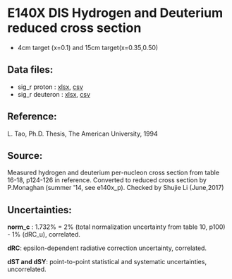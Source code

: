 
# E140X DIS Hydrogen and Deuterium reduced cross section
* 4cm target (x=0.1) and 15cm target(x=0.35,0.50)

## Data files: 
  * sig_r    proton   : [xlsx](../dataframe/10075.xlsx), [csv](../dataframe/csv/10075.csv)  
  * sig_r    deuteron : [xlsx](../dataframe/10076.xlsx), [csv](../dataframe/csv/10076.csv)  

## Reference:
L. Tao, Ph.D. Thesis, The American University, 1994

## Source: 
Measured hydrogen and deuterium per-nucleon cross section from table 16-18, p124-126 in reference. Converted to reduced cross section by P.Monaghan (summer '14, see e140x_p). Checked by Shujie Li (June,2017)

## Uncertainties:

__norm_c__ : 1.732% = 2% (total normalization uncertainty from table 10, p100) - 1% (dRC_u), correlated.

__dRC__: epsilon-dependent radiative correction uncertainty, correlated.

__dST and dSY__: point-to-point statistical and systematic uncertainties, uncorrelated.
